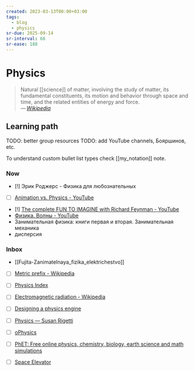 ```yaml
---
created: 2023-03-13T00:00+03:00
tags:
  - blog
  - physics
sr-due: 2025-09-14
sr-interval: 66
sr-ease: 188
---
```


# Physics

> Natural [[science]] of matter, involving the study of matter, its fundamental
> constituents, its motion and behavior through space and time, and the related
> entities of energy and force.\
> — <cite>[Wikipedia](https://en.wikipedia.org/wiki/Physics)</cite>

## Learning path

TODO: better group resources
TODO: add YouTube channels, Бояршинов, etc.

To understand custom bullet list types check [[my_notation]] note.

### Now

- [!] Эрик Роджерс - Физика для любознательных
- [ ] [Animation vs. Physics - YouTube](https://www.youtube.com/watch?v=ErMSHiQRnc8)
- [!] [The complete FUN TO IMAGINE with Richard Feynman - YouTube](https://www.youtube.com/watch?v=P1ww1IXRfTA)
- [Физика. Волны - YouTube](https://www.youtube.com/playlist?list=PLxGo9dxQkqWB7xCLfpO3ec6sOUkaVIWyn)
- Занимательная физика: книги первая и вторая. Занимательная механика
- дисперсия

### Inbox

- [[Fujita-Zanimatelnaya_fizika_elektrichestvo]]
- [ ] [Metric prefix - Wikipedia](https://en.wikipedia.org/wiki/Metric_prefix)
- [ ] [Physics Index](https://www.mathsisfun.com/physics/index.html)
- [ ] [Electromagnetic radiation - Wikipedia](https://en.wikipedia.org/wiki/Electromagnetic_radiation)
- [ ] [Designing a physics engine](https://winter.dev/articles/physics-engine)
- [ ] [Physics — Susan Rigetti](https://www.susanrigetti.com/physics)

- [ ] [oPhysics](http://ophysics.com/index.html)
- [ ] [PhET: Free online physics, chemistry, biology, earth science and math simulations](https://phet.colorado.edu/)
- [ ] [Space Elevator](https://neal.fun/space-elevator/)
